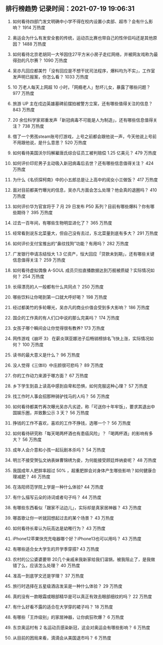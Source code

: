 
## 排行榜趋势 记录时间：2021-07-19 19:06:31
  
  1. 如何看待四部门发文明确中小学不得在校内设置小卖部、超市？会有什么影响？ 1914 万热度
    
  2. 奥运会为什么有发安全套的传统，运动员比赛也带自己的性伴侣吗还是其他原因？ 1488 万热度
    
  3. 如何看待北京老胡同一大爷因住27平方米小房子走红网络，并被网友戏称为最得劲的凡尔赛？ 1090 万热度
    
  4. 吴亦凡回应都美竹「没有回应是不想干扰司法程序，爆料均为不实」，工作室发声明已报案，你怎么看？ 1033 万热度
    
  5. 10 万老人每天上网超 10 小时，「网瘾老人」愁坏儿女，暴露了哪些问题？ 977 万热度
    
  6. 旅游 UP 主在戍边英雄墓碑前摆拍被警方立案，还有哪些值得关注的信息？ 843 万热度
    
  7. 20 余位科学家郑重发声「新冠病毒不可能是人为制造」，还有哪些信息值得关注？ 738 万热度
    
  8. 借了一个男孩steam账号打游戏，上号之前都会跟他说一声，今天他说上号前不用跟他说，是什么意思？ 520 万热度
    
  9. 如何看待美国沃尔玛解雇唐氏综合征员工被判赔偿 1.25 亿美元？ 479 万热度
    
  10. 如何评价印尼男子主动吸入新冠病毒后去世？还有哪些信息值得关注？ 424 万热度
    
  11. 为什么《名侦探柯南》中的小五郎总是让上高中的闺女小兰做饭？ 417 万热度
    
  12. 面对目前都美竹曝光的信息，吴亦凡方面会怎么处理？他会真的退圈吗？ 410 万热度
    
  13. 如何评价华为官宣将于 7 月 29 日发布 P50 系列？目前有哪些爆料？你有哪些期待？ 395 万热度
    
  14. 过去一百年间，有哪些生物明显进化了？ 365 万热度
    
  15. 经常看到说东北菜量大，但自己没有去过，东北菜量到底有多大？ 291 万热度
    
  16. 如何评价支付宝推出的“鼻纹找狗”功能？有用吗？ 282 万热度
    
  17. 广发银行申请冻结恒大 1.3 亿资产，恒大回应「贷款未到期」，还有哪些关键信息值得关注？ 259 万热度
    
  18. 如何看待虚拟偶像 A-SOUL 成员贝拉直播数据达到万舰被质疑？实际情况如何？ 254 万热度
    
  19. 长得漂亮的人一般都有什么共同点？ 250 万热度
    
  20. 哪些饮料让你喝到第一口就大呼好喝？ 198 万热度
    
  21. 经过都美竹的多轮曝光，吴亦凡的商业价值会受到多大影响？ 186 万热度
    
  22. 国企的工作真的有人们口中说的那么完美吗？ 174 万热度
    
  23. 女孩子哪个瞬间会让你觉得很有教养? 173 万热度
    
  24. 网传游戏《崩坏 3》 在薪炎琪亚娜池子后畅销榜排名飞快上涨，实际情况如何？ 100 万热度
    
  25. 读书的最大意义是什么？ 96 万热度
    
  26. 没人觉得《三体Ⅱ》中庄颜很可悲吗？ 89 万热度
    
  27. 你的工作动力来源于哪方面？ 67 万热度
    
  28. 乡下学生到县上读高中感到自卑和恐惧，如何克服这种心理？ 57 万热度
    
  29. 找工作时人事会招那种骑驴找马的人吗？ 56 万热度
    
  30. 如何看待都美竹再次曝光吴亦凡劣迹，称「可送你十年牢饭」，要求其退出中国娱乐圈，并致歉公示 3 天？ 56 万热度
    
  31. 挣钱的工作不喜欢，喜欢的工作不挣钱，选哪一个？ 56 万热度
    
  32. 如何看待研究称「每天喝两杯酒也有患癌风险」？「喝两杯酒」的影响有多大？ 56 万热度
    
  33. 成年人会介意和小孩一起玩剧本杀吗？ 54 万热度
    
  34. 明兰不接受贺弘文纳表妹曹锦绣为妾，为何能接受顾廷烨纳妾呢？ 48 万热度
    
  35. 我国成年人肥胖率超过 50% ，超重肥胖会对身体产生哪些影响？如何健康合理减肥？ 46 万热度
    
  36. 在洛阳师范学院上学是一种什么体验? 44 万热度
    
  37. 有什么描写云朵的诗词或者句子吗？ 44 万热度
    
  38. 有哪些东西看似「跟家不沾边儿」，实际却是真家居神器？ 43 万热度
    
  39. 哪首歌让你一听就回想起过去的某个场景？ 43 万热度
    
  40. 如何看待长辈认为玩高达是幼稚行为？ 43 万热度
    
  41. iPhone12苹果快充充电器哪个好？iPhone13也可以用吗？ 43 万热度
    
  42. 有哪些适合女大学生的开学季穿搭? 43 万热度
    
  43. 农村的公公婆婆要带 20几个亲戚来我新家给我们温锅，被我阻止了，是我做错了么，应该怎么处理？ 40 万热度
    
  44. 准高一到底学文还是学理？ 37 万热度
    
  45. 旅行时选择在五星级酒店发呆是一种什么体验？ 29 万热度
    
  46. 真的没有一款眼霜或眼部精华是可以真正有效去眼部细纹的吗？ 22 万热度
    
  47. 有什么好看不露的适合在大学穿的裙子吗？ 18 万热度
    
  48. 有哪些「王炸级别」的家居神器，让你疯狂吹爆？ 6 万热度
    
  49. 东京奥运村有 2 名运动员感染新冠，这会对奥运会有哪些影响？ 6 万热度
    
  50. 从目前的困局来看，滴滴会从美国退市吗？ 6 万热度
    